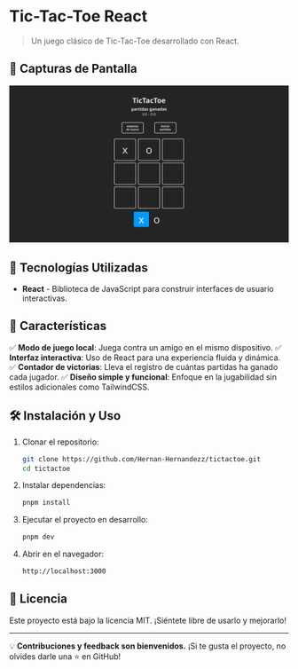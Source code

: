 # Tic-Tac-Toe React

> Un juego clásico de Tic-Tac-Toe desarrollado con React.

## 📸 Capturas de Pantalla

![Captura de pantalla](./public/tictactoeha.png)

## 🚀 Tecnologías Utilizadas

- **React** - Biblioteca de JavaScript para construir interfaces de usuario interactivas.

## 📌 Características

✅ **Modo de juego local**: Juega contra un amigo en el mismo dispositivo.
✅ **Interfaz interactiva**: Uso de React para una experiencia fluida y dinámica.
✅ **Contador de victorias**: Lleva el registro de cuántas partidas ha ganado cada jugador.
✅ **Diseño simple y funcional**: Enfoque en la jugabilidad sin estilos adicionales como TailwindCSS.

## 🛠 Instalación y Uso

1. Clonar el repositorio:
   ```sh
   git clone https://github.com/Hernan-Hernandezz/tictactoe.git
   cd tictactoe
   ```
2. Instalar dependencias:
   ```sh
   pnpm install
   ```
3. Ejecutar el proyecto en desarrollo:
   ```sh
   pnpm dev
   ```
4. Abrir en el navegador:
   ```sh
   http://localhost:3000
   ```

## 📜 Licencia

Este proyecto está bajo la licencia MIT. ¡Siéntete libre de usarlo y mejorarlo!

---

💡 **Contribuciones y feedback son bienvenidos.** ¡Si te gusta el proyecto, no olvides darle una ⭐ en GitHub!
